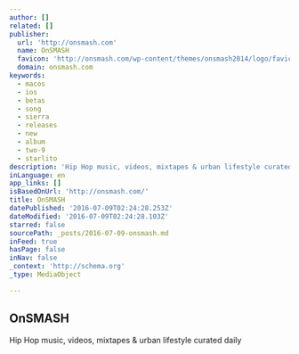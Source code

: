```yaml
---
author: []
related: []
publisher:
  url: 'http://onsmash.com'
  name: OnSMASH
  favicon: 'http://onsmash.com/wp-content/themes/onsmash2014/logo/favicon-32.png'
  domain: onsmash.com
keywords:
  - macos
  - ios
  - betas
  - song
  - sierra
  - releases
  - new
  - album
  - two-9
  - starlito
description: 'Hip Hop music, videos, mixtapes & urban lifestyle curated daily'
inLanguage: en
app_links: []
isBasedOnUrl: 'http://onsmash.com/'
title: OnSMASH
datePublished: '2016-07-09T02:24:28.253Z'
dateModified: '2016-07-09T02:24:28.103Z'
starred: false
sourcePath: _posts/2016-07-09-onsmash.md
inFeed: true
hasPage: false
inNav: false
_context: 'http://schema.org'
_type: MediaObject

---
```

<article style=""><h1>OnSMASH</h1><p>Hip Hop music, videos, mixtapes &amp; urban lifestyle curated daily</p></article>